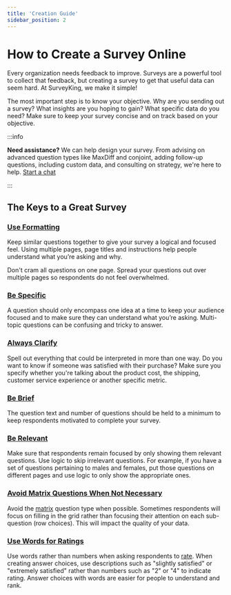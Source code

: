 ```yaml
---
title: 'Creation Guide'
sidebar_position: 2
---
```


# How to Create a Survey Online

Every organization needs feedback to improve. Surveys are a powerful tool to collect that feedback, but creating a survey to get that useful data can seem hard. At SurveyKing, we make it simple!

The most important step is to know your objective. Why are you sending out a survey? What insights are you hoping to gain? What specific data do you need? Make sure to keep your survey concise and on track based on your objective.

:::info

**Need assistance?** We can help design your survey. From advising on advanced question types like MaxDiff and conjoint, adding follow-up questions, including custom data, and consulting on strategy, we're here to help. [Start a chat](#!)

:::

## The Keys to a Great Survey

### <ins>Use Formatting</ins>

Keep similar questions together to give your survey a logical and focused feel. Using multiple pages, page titles and instructions help people understand what you’re asking and why.

Don't cram all questions on one page. Spread your questions out over multiple pages so respondents do not feel overwhelmed.

### <ins>Be Specific</ins>

A question should only encompass one idea at a time to keep your audience focused and to make sure they can understand what you’re asking. Multi-topic questions can be confusing and tricky to answer.

### <ins>Always Clarify</ins>

Spell out everything that could be interpreted in more than one way. Do you want to know if someone was satisfied with their purchase? Make sure you specify whether you're talking about the product cost, the shipping, customer service experience or another specific metric.

### <ins>Be Brief</ins>

The question text and number of questions should be held to a minimum to keep respondents motivated to complete your survey. 

### <ins>Be Relevant</ins>

Make sure that respondents remain focused by only showing them relevant questions. Use logic to skip irrelevant questions. For example, if you have a set of questions pertaining to males and females, put those questions on different pages and use logic to only show the appropriate ones. 

### <ins>Avoid Matrix Questions When Not Necessary</ins>

Avoid the [matrix](#!) question type when possible. Sometimes respondents will focus on filling in the grid rather than focusing their attention on each sub-question (row choices). This will impact the quality of your data. 

### <ins>Use Words for Ratings</ins>

Use words rather than numbers when asking respondents to [rate](#!). When creating answer choices, use descriptions such as "slightly satisfied" or "extremely satisfied" rather than numbers such as "2" or "4" to indicate rating. Answer choices with words are easier for people to understand and rank. 